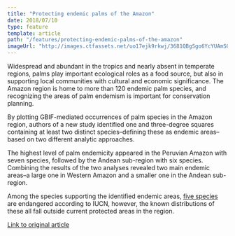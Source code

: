 ```yaml
---
title: "Protecting endemic palms of the Amazon"
date: 2018/07/10
type: feature
template: article
path: "/features/protecting-endemic-palms-of-the-amazon"
imageUrl: "http://images.ctfassets.net/uo17ejk9rkwj/3681QBgSgo6YcYUAmS0acm/134203111f98759516f2fb978f91735c/palm.jpg"
---
```

Widespread and abundant in the tropics and nearly absent in temperate regions, palms play important ecological roles as  a food source, but also in supporting local communities with cultural and economic significance. The Amazon region is home to more than 120 endemic palm species, and recognizing the areas of palm endemism is important for conservation planning.

By plotting GBIF-mediated occurrences of palm species in the Amazon region, authors of a new study identified one and three-degree squares containing at least two distinct species–defining these as endemic areas–based on two different analytic approaches.

The highest level of palm endemicity appeared in the Peruvian Amazon with seven species, followed by the Andean sub-region with six species. Combining the results of the two analyses revealed two main endemic areas–a large one in Western Amazon and a smaller one in the Andean sub-region.

Among the species supporting the identified endemic areas, [five species](https://www.gbif.org/occurrence/search?taxon_key=2731830&taxon_key=2733318&taxon_key=2738087&taxon_key=2732789&taxon_key=2736971) are endangered according to IUCN, however, the known distributions of these all fall outside current protected areas in the region.

[Link to original article](https://doi.org/10.1007/s10531-017-1463-0)